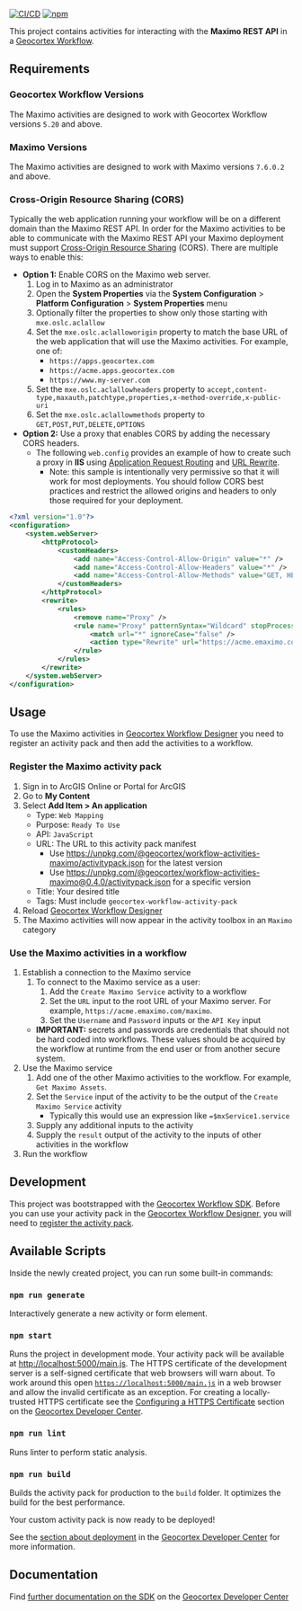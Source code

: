 [![CI/CD](https://github.com/geocortex/workflow-activities-maximo/workflows/CI/CD/badge.svg)](https://github.com/geocortex/workflow-activities-maximo/actions)
[![npm](https://img.shields.io/npm/v/@geocortex/workflow-activities-maximo)](https://www.npmjs.com/package/@geocortex/workflow-activities-maximo)

This project contains activities for interacting with the **Maximo REST API** in a [Geocortex Workflow](https://www.geocortex.com/products/geocortex-workflow/).

## Requirements

### Geocortex Workflow Versions

The Maximo activities are designed to work with Geocortex Workflow versions `5.20` and above.

### Maximo Versions

The Maximo activities are designed to work with Maximo versions `7.6.0.2` and above.

### Cross-Origin Resource Sharing (CORS)

Typically the web application running your workflow will be on a different domain than the Maximo REST API. In order for the Maximo activities to be able to communicate with the Maximo REST API your Maximo deployment must support [Cross-Origin Resource Sharing](https://developer.mozilla.org/en-US/docs/Web/HTTP/CORS) (CORS). There are multiple ways to enable this:

-   **Option 1:** Enable CORS on the Maximo web server.
    1. Log in to Maximo as an administrator
    1. Open the **System Properties** via the **System Configuration** > **Platform Configuration** > **System Properties** menu
    1. Optionally filter the properties to show only those starting with `mxe.oslc.aclallow`
    1. Set the `mxe.oslc.aclalloworigin` property to match the base URL of the web application that will use the Maximo activities. For example, one of:
        - `https://apps.geocortex.com`
        - `https://acme.apps.geocortex.com`
        - `https://www.my-server.com`
    1. Set the `mxe.oslc.aclallowheaders` property to `accept,content-type,maxauth,patchtype,properties,x-method-override,x-public-uri`
    1. Set the `mxe.oslc.aclallowmethods` property to `GET,POST,PUT,DELETE,OPTIONS`
-   **Option 2:** Use a proxy that enables CORS by adding the necessary CORS headers.
    -   The following `web.config` provides an example of how to create such a proxy in **IIS** using [Application Request Routing](https://www.iis.net/downloads/microsoft/application-request-routing) and [URL Rewrite](https://www.iis.net/downloads/microsoft/url-rewrite).
        -   Note: this sample is intentionally very permissive so that it will work for most deployments. You should follow CORS best practices and restrict the allowed origins and headers to only those required for your deployment.

```xml
<?xml version="1.0"?>
<configuration>
    <system.webServer>
        <httpProtocol>
            <customHeaders>
                <add name="Access-Control-Allow-Origin" value="*" />
                <add name="Access-Control-Allow-Headers" value="*" />
                <add name="Access-Control-Allow-Methods" value="GET, HEAD, OPTIONS, POST, DELETE" />
            </customHeaders>
        </httpProtocol>
        <rewrite>
            <rules>
                <remove name="Proxy" />
                <rule name="Proxy" patternSyntax="Wildcard" stopProcessing="true">
                    <match url="*" ignoreCase="false" />
                    <action type="Rewrite" url="https://acme.emaximo.com/maximo/{R:0}" />
                </rule>
            </rules>
        </rewrite>
    </system.webServer>
</configuration>
```

## Usage

To use the Maximo activities in [Geocortex Workflow Designer](https://apps.geocortex.com/workflow/designer/) you need to register an activity pack and then add the activities to a workflow.

### Register the Maximo activity pack

1. Sign in to ArcGIS Online or Portal for ArcGIS
1. Go to **My Content**
1. Select **Add Item > An application**
    - Type: `Web Mapping`
    - Purpose: `Ready To Use`
    - API: `JavaScript`
    - URL: The URL to this activity pack manifest
        - Use https://unpkg.com/@geocortex/workflow-activities-maximo/activitypack.json for the latest version
        - Use https://unpkg.com/@geocortex/workflow-activities-maximo@0.4.0/activitypack.json for a specific version
    - Title: Your desired title
    - Tags: Must include `geocortex-workflow-activity-pack`
1. Reload [Geocortex Workflow Designer](https://apps.geocortex.com/workflow/designer/)
1. The Maximo activities will now appear in the activity toolbox in an `Maximo` category

### Use the Maximo activities in a workflow

1. Establish a connection to the Maximo service
    1. To connect to the Maximo service as a user:
        1. Add the `Create Maximo Service` activity to a workflow
        1. Set the `URL` input to the root URL of your Maximo server. For example, `https://acme.emaximo.com/maximo`.
        1. Set the `Username` and `Password` inputs or the `API Key` input
    - **IMPORTANT:** secrets and passwords are credentials that should not be hard coded into workflows. These values should be acquired by the workflow at runtime from the end user or from another secure system.
1. Use the Maximo service
    1. Add one of the other Maximo activities to the workflow. For example, `Get Maximo Assets`.
    1. Set the `Service` input of the activity to be the output of the `Create Maximo Service` activity
        - Typically this would use an expression like `=$mxService1.service`
    1. Supply any additional inputs to the activity
    1. Supply the `result` output of the activity to the inputs of other activities in the workflow
1. Run the workflow

## Development

This project was bootstrapped with the [Geocortex Workflow SDK](https://github.com/geocortex/vertigis-workflow-sdk). Before you can use your activity pack in the [Geocortex Workflow Designer](https://apps.geocortex.com/workflow/designer/), you will need to [register the activity pack](https://developers.geocortex.com/docs/workflow/sdk-web-overview#register-the-activity-pack).

## Available Scripts

Inside the newly created project, you can run some built-in commands:

### `npm run generate`

Interactively generate a new activity or form element.

### `npm start`

Runs the project in development mode. Your activity pack will be available at [http://localhost:5000/main.js](http://localhost:5000/main.js). The HTTPS certificate of the development server is a self-signed certificate that web browsers will warn about. To work around this open [`https://localhost:5000/main.js`](https://localhost:5000/main.js) in a web browser and allow the invalid certificate as an exception. For creating a locally-trusted HTTPS certificate see the [Configuring a HTTPS Certificate](https://developers.geocortex.com/docs/workflow/sdk-web-overview/#configuring-a-https-certificate) section on the [Geocortex Developer Center](https://developers.geocortex.com/docs/workflow/overview/).

### `npm run lint`

Runs linter to perform static analysis.

### `npm run build`

Builds the activity pack for production to the `build` folder. It optimizes the build for the best performance.

Your custom activity pack is now ready to be deployed!

See the [section about deployment](https://developers.geocortex.com/docs/workflow/sdk-web-overview/#deployment) in the [Geocortex Developer Center](https://developers.geocortex.com/docs/workflow/overview/) for more information.

## Documentation

Find [further documentation on the SDK](https://developers.geocortex.com/docs/workflow/sdk-web-overview/) on the [Geocortex Developer Center](https://developers.geocortex.com/docs/workflow/overview/)
